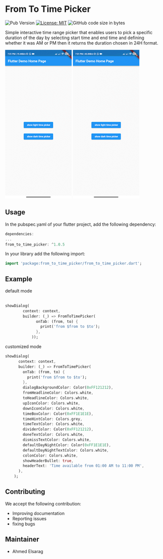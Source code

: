 # From To Time Picker

![Pub Version](https://img.shields.io/pub/v/from_to_time_picker)
[![License: MIT](https://img.shields.io/badge/License-MIT-yellow.svg)](https://opensource.org/licenses/MIT)
![GitHub code size in bytes](https://img.shields.io/github/languages/code-size/ahmedElsarag/from_to_time_picker)

Simple interactive time range picker that enables users to pick a specific duration of the day by selecting start time and end time and defining whether it was AM or PM then it returns the duration chosen in 24H format.

![time_picker_gif](light_time_picker.gif)
![time_picker_gif](dark_time_picker.gif)

## Usage

In the pubspec.yaml of your flutter project, add the following dependency:

```dart
dependencies:
...
from_to_time_picker: ^1.0.5

```

In your library add the following import:

```dart
import 'package:from_to_time_picker/from_to_time_picker.dart';
```



## Example

default mode
```dart

showDialog(
        context: context,
        builder: (_) => FromToTimePicker(
              onTab: (from, to) {
                print('from $from to $to');
              },
            ));

```

customized mode 
```dart
showDialog(
      context: context,
      builder: (_) => FromToTimePicker(
        onTab: (from, to) {
          print('from $from to $to');
        },
        dialogBackgroundColor: Color(0xFF121212),
        fromHeadlineColor: Colors.white,
        toHeadlineColor: Colors.white,
        upIconColor: Colors.white,
        downIconColor: Colors.white,
        timeBoxColor: Color(0xFF1E1E1E),
        timeHintColor: Colors.grey,
        timeTextColor: Colors.white,
        dividerColor: Color(0xFF121212),
        doneTextColor: Colors.white,
        dismissTextColor: Colors.white,
        defaultDayNightColor: Color(0xFF1E1E1E),
        defaultDayNightTextColor: Colors.white,
        colonColor: Colors.white,
        showHeaderBullet: true,
        headerText: 'Time available from 01:00 AM to 11:00 PM',
      ),
    );
```

## Contributing

We accept the following contribution:

* Improving documentation
* Reporting issues
* fixing bugs

## Maintainer

* Ahmed Elsarag
